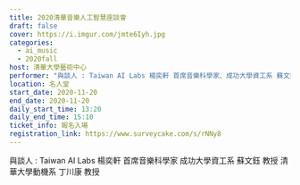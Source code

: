 ```yaml
---
title: 2020清華音樂人工智慧座談會
draft: false
cover: https://i.imgur.com/jmte6Iyh.jpg
categories:
  - ai_music
  - 2020fall
host: 清華大學藝術中心
performer: "與談人 : Taiwan AI Labs 楊奕軒 首席音樂科學家、成功大學資工系 蘇文鈺 教授、清華大學動機系 丁川康  教授"
location: 名人堂
start_date: 2020-11-20
end_date: 2020-11-20
daily_start_time: 13:20
daily_end_time: 15:10
ticket_info: 報名入場
registration_link: https://www.surveycake.com/s/rNNy8
---
```

與談人 : 
Taiwan AI Labs 楊奕軒 首席音樂科學家
成功大學資工系 蘇文鈺 教授
清華大學動機系 丁川康  教授